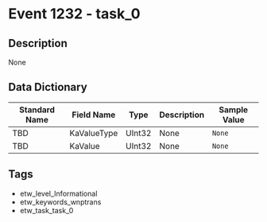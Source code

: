 # Event 1232 - task_0

## Description
None

## Data Dictionary
|Standard Name|Field Name|Type|Description|Sample Value|
|---|---|---|---|---|
|TBD|KaValueType|UInt32|None|`None`|
|TBD|KaValue|UInt32|None|`None`|

## Tags
* etw_level_Informational
* etw_keywords_wnptrans
* etw_task_task_0